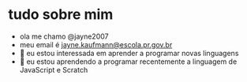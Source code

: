 #  tudo sobre mim

- ola me chamo  @jayne2007
- meu email é jayne.kaufmann@escola.pr.gov.br
- 👀 eu estou interessada em aprender a programar novas linguagens 
- 🌱 eu estou aprendendo a programar recentemente a linguagem de JavaScript e Scratch
